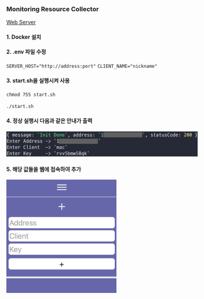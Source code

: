 ### Monitoring Resource Collector
[Web Server](https://github.com/kwondns/monitoring-nextjs)

#### 1. Docker 설치

#### 2. .env 파일 수정

`SERVER_HOST="http://address:port"`
`CLIENT_NAME="nickname"`

#### 3. start.sh을 실행시켜 사용

`chmod 755 start.sh`

`./start.sh`

#### 4. 정상 실행시 다음과 같은 안내가 출력
![img1.png](img1.png)

#### 5. 해당 값들을 웹에 접속하여 추가
![img2.png](img2.png)